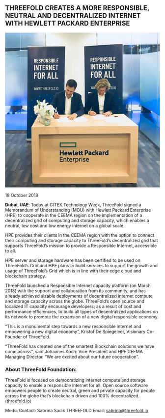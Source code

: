 ## THREEFOLD CREATES A MORE RESPONSIBLE, NEUTRAL AND DECENTRALIZED INTERNET WITH HEWLETT PACKARD ENTERPRISE

![](mou.jpg)

18 October 2018

**Dubai, UAE**: Today at GITEX Technology Week, ThreeFold signed a Memorandum of Understanding (MOU) with Hewlett Packard Enterprise (HPE) to cooperate in the CEEMA region on the implementation of a decentralized grid of computing and storage capacity, which enables a neutral, low cost and low energy internet on a global scale. 

HPE provides their clients in the CEEMA region with the option to connect their computing and storage capacity to ThreeFold’s decentralized grid that supports ThreeFold’s mission to provide a Responsible Internet, accessible to all.

HPE server and storage hardware has been certified to be used on ThreeFold’s Grid and HPE plans to build services to support the growth and usage of ThreeFold’s Grid which is in line with their edge cloud and blockchain strategy.

ThreeFold launched a Responsible Internet capacity platform (on March 2018) with the support and collaboration from its community, and has already achieved sizable deployments of decentralized internet compute and storage capacity across the globe. ThreeFold’s open source and localized IT capacity encourage developers; as a result of cost and performance efficiencies, to build all types of decentralized applications on its network to promote the expansion of a new digital responsible economy. 

“This is a monumental step towards a new responsible internet and empowering a new digital economy“, Kristof De Spiegeleer, Visionary Co-Founder of ThreeFold.

 “ThreeFold has created one of the smartest Blockchain solutions we have come across”, said Johannes Koch: Vice President and HPE CEEMA Managing Director. “We are excited about our future cooperation”. 


### About ThreeFold Foundation:  
 
ThreeFold is focused on democratizing internet compute and storage capacity to enable a responsible internet for all.  Open source software empowers people to create neutral, green and private capacity for people across the globe that’s blockchain driven and 100% decentralized. [(threefold.io)](https://threefold.io/)
 
 
 
Media Contact:
Sabrina Sadik
THREEFOLD 
Email: sabrina@threefold.io

